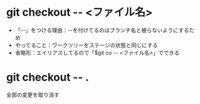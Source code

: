 # git checkout -- <ファイル名>
 - 「--」をつける理由：--を付けてるのはブランチ名と被らないようにするため
 - やってること：ワークツリーをステージの状態と同じにする
 - 省略形：エイリアスしてるので「$git co -- <ファイル名>」でできる

# git checkout -- .
全部の変更を取り消す